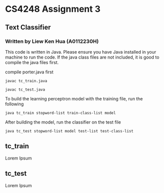 # CS4248 Assignment 3
## Text Classifier
### Written by Liew Ken Hua (A0112230H)

This code is written in Java. Please ensure you have Java installed in your machine to run the code.
If the java class files are not included, it is good to compile the java files first.

compile porter.java first

`javac tc_train.java`

`javac tc_test.java`



To build the learning perceptron model with the training file, run the following

`java tc_train stopword-list train-class-list model`

After building the model, run the classifier on the test file

`java tc_test stopword-list model test-list test-class-list`

## tc_train

Lorem Ipsum

## tc_test

Lorem Ipsum
